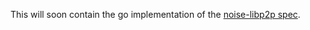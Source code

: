 This will soon contain the go implementation of the [noise-libp2p spec].

[noise-libp2p spec]: https://github.com/libp2p/specs/blob/master/noise/README.md
